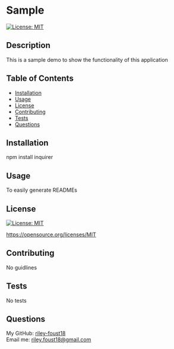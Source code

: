   # Sample

  [![License: MIT](https://img.shields.io/badge/License-MIT-yellow.svg)](https://opensource.org/licenses/MIT)

  ## Description

  This is a sample demo to show the functionality of this application

  ## Table of Contents

  * [Installation](#installation)
  * [Usage](#usage)
  * [License](#license)
  * [Contributing](#contributing)
  * [Tests](#tests)
  * [Questions](#questions)

  ## Installation

  npm install inquirer

  ## Usage 

  To easily generate READMEs

  ## License

  [![License: MIT](https://img.shields.io/badge/License-MIT-yellow.svg)](https://opensource.org/licenses/MIT)

  https://opensource.org/licenses/MIT 
    

  ## Contributing

  No guidlines
  
  ## Tests
  No tests

  ## Questions
  My GitHub: [riley-foust18](https://github.com/riley-foust18) <br>
  Email me: riley.foust18@gmail.com
  